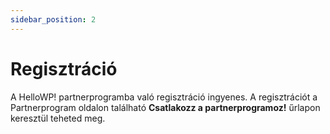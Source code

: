 ```yaml
---
sidebar_position: 2
---
```


# Regisztráció

A HelloWP! partnerprogramba való regisztráció ingyenes. A regisztrációt a Partnerprogram oldalon található **Csatlakozz a partnerprogramoz!** űrlapon keresztül teheted meg. 